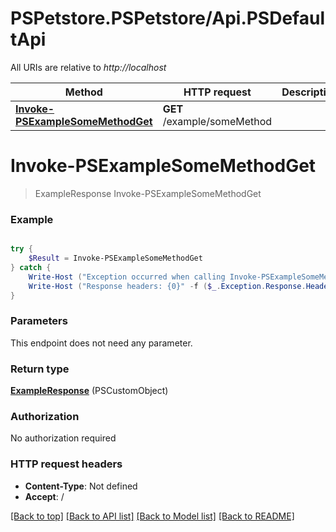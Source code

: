 # PSPetstore.PSPetstore/Api.PSDefaultApi

All URIs are relative to *http://localhost*

Method | HTTP request | Description
------------- | ------------- | -------------
[**Invoke-PSExampleSomeMethodGet**](PSDefaultApi.md#Invoke-PSExampleSomeMethodGet) | **GET** /example/someMethod | 


<a id="Invoke-PSExampleSomeMethodGet"></a>
# **Invoke-PSExampleSomeMethodGet**
> ExampleResponse Invoke-PSExampleSomeMethodGet<br>





### Example
```powershell

try {
    $Result = Invoke-PSExampleSomeMethodGet
} catch {
    Write-Host ("Exception occurred when calling Invoke-PSExampleSomeMethodGet: {0}" -f ($_.ErrorDetails | ConvertFrom-Json))
    Write-Host ("Response headers: {0}" -f ($_.Exception.Response.Headers | ConvertTo-Json))
}
```

### Parameters
This endpoint does not need any parameter.

### Return type

[**ExampleResponse**](ExampleResponse.md) (PSCustomObject)

### Authorization

No authorization required

### HTTP request headers

 - **Content-Type**: Not defined
 - **Accept**: /

[[Back to top]](#) [[Back to API list]](../README.md#documentation-for-api-endpoints) [[Back to Model list]](../README.md#documentation-for-models) [[Back to README]](../README.md)

